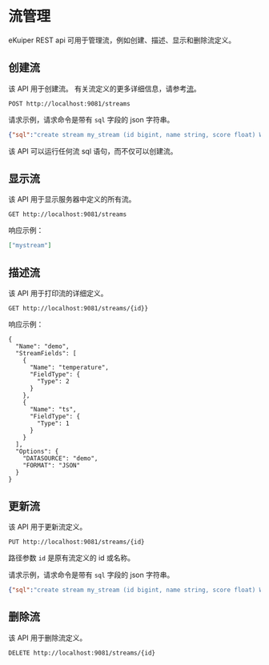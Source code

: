 # 流管理

eKuiper REST api 可用于管理流，例如创建、描述、显示和删除流定义。

## 创建流

该 API 用于创建流。 有关流定义的更多详细信息，请参考[流](../sqls/streams.md)。

```shell
POST http://localhost:9081/streams
```
请求示例，请求命令是带有 `sql` 字段的 json 字符串。

```json
{"sql":"create stream my_stream (id bigint, name string, score float) WITH ( datasource = \"topic/temperature\", FORMAT = \"json\", KEY = \"id\")"}
```

该 API 可以运行任何流 sql 语句，而不仅可以创建流。

## 显示流

该 API 用于显示服务器中定义的所有流。

```shell
GET http://localhost:9081/streams
```

响应示例：

```json
["mystream"]
```

## 描述流

该 API 用于打印流的详细定义。

```shell
GET http://localhost:9081/streams/{id}}
```

响应示例：

```shell
{
  "Name": "demo",
  "StreamFields": [
    {
      "Name": "temperature",
      "FieldType": {
        "Type": 2
      }
    },
    {
      "Name": "ts",
      "FieldType": {
        "Type": 1
      }
    }
  ],
  "Options": {
    "DATASOURCE": "demo",
    "FORMAT": "JSON"
  }
}
```

## 更新流

该 API 用于更新流定义。

```shell
PUT http://localhost:9081/streams/{id}
```

路径参数  `id` 是原有流定义的 id 或名称。

请求示例，请求命令是带有 `sql` 字段的 json 字符串。

```json
{"sql":"create stream my_stream (id bigint, name string, score float) WITH ( datasource = \"topic/temperature\", FORMAT = \"json\", KEY = \"id\")"}
```

## 删除流

该 API 用于删除流定义。

```shell
DELETE http://localhost:9081/streams/{id}
```

